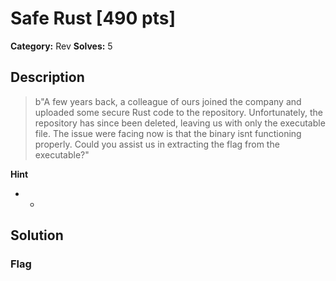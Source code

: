 # Safe Rust [490 pts]

**Category:** Rev
**Solves:** 5

## Description
>b"A few years back, a colleague of ours joined the company and uploaded some secure Rust code to the repository. Unfortunately, the repository has since been deleted, leaving us with only the executable file. The issue were facing now is that the binary isnt functioning properly. Could you assist us in extracting the flag from the executable?"

**Hint**
* -

## Solution

### Flag

